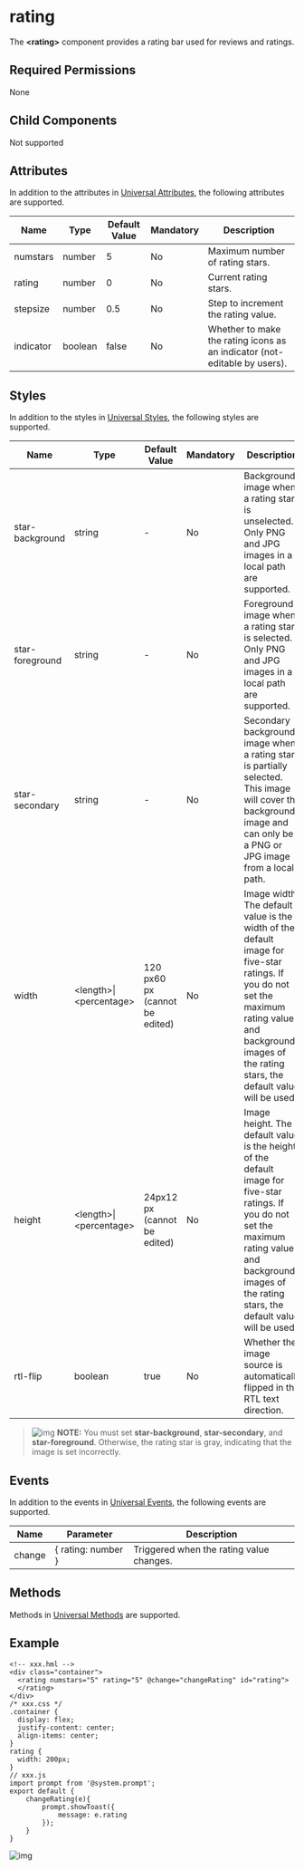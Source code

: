 # rating

The **\<rating>** component provides a rating bar used for reviews and ratings.

## Required Permissions

None

## Child Components

Not supported

## Attributes

In addition to the attributes in [Universal Attributes](js-components-common-attributes.md), the following attributes are supported.



| Name      | Type    | Default Value | Mandatory | Description                                                  |
| --------- | ------- | ------------- | --------- | ------------------------------------------------------------ |
| numstars  | number  | 5             | No        | Maximum number of rating stars.                              |
| rating    | number  | 0             | No        | Current rating stars.                                        |
| stepsize  | number  | 0.5           | No        | Step to increment the rating value.                          |
| indicator | boolean | false         | No        | Whether to make the rating icons as an indicator (not-editable by users). |

## Styles

In addition to the styles in [Universal Styles](js-components-common-styles.md), the following styles are supported.



| Name            | Type                   | Default Value                  | Mandatory | Description                                                  |
| --------------- | ---------------------- | ------------------------------ | --------- | ------------------------------------------------------------ |
| star-background | string                 | -                              | No        | Background image when a rating star is unselected. Only PNG and JPG images in a local path are supported. |
| star-foreground | string                 | -                              | No        | Foreground image when a rating star is selected. Only PNG and JPG images in a local path are supported. |
| star-secondary  | string                 | -                              | No        | Secondary background image when a rating star is partially selected. This image will cover the background image and can only be a PNG or JPG image from a local path. |
| width           | \<length>\|\<percentage> | 120 px60 px (cannot be edited) | No        | Image width. The default value is the width of the default image for five-star ratings. If you do not set the maximum rating value and background images of the rating stars, the default value will be used. |
| height          | \<length>\|\<percentage> | 24px12 px (cannot be edited)   | No        | Image height. The default value is the height of the default image for five-star ratings. If you do not set the maximum rating value and background images of the rating stars, the default value will be used. |
| rtl-flip        | boolean                | true                           | No        | Whether the image source is automatically flipped in the RTL text direction. |

> ![img](https://gitee.com/openharmony/docs/raw/OpenHarmony-3.1-Release/en/application-dev/public_sys-resources/icon-note.gif) **NOTE:** You must set **star-background**, **star-secondary**, and **star-foreground**. Otherwise, the rating star is gray, indicating that the image is set incorrectly.

## Events

In addition to the events in [Universal Events](js-components-common-events.md), the following events are supported.



| Name   | Parameter          | Description                              |
| ------ | ------------------ | ---------------------------------------- |
| change | { rating: number } | Triggered when the rating value changes. |

## Methods

Methods in [Universal Methods](js-components-common-methods.md) are supported.

## Example

```
<!-- xxx.hml -->
<div class="container">
  <rating numstars="5" rating="5" @change="changeRating" id="rating">
  </rating>
</div>
/* xxx.css */
.container {
  display: flex;
  justify-content: center;
  align-items: center;
}
rating {
  width: 200px;
}
// xxx.js
import prompt from '@system.prompt';
export default {
    changeRating(e){
        prompt.showToast({
            message: e.rating
        });
    }
}
```

![img](figures/1-6.png)